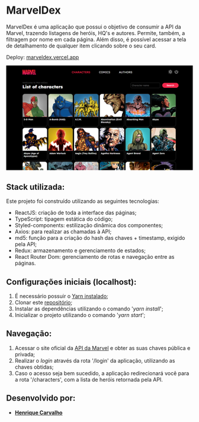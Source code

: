 # MarvelDex

MarvelDex é uma aplicação que possui o objetivo de consumir a API da Marvel, trazendo listagens de heróis, HQ's e autores. Permite, também, a filtragem por nome em cada página. Além disso, é possível acessar a tela de detalhamento de qualquer item clicando sobre o seu card.

Deploy: [marveldex.vercel.app](http://marveldex.vercel.app/)


![nav](./src/assets/images/screen_demo.png)



## Stack utilizada:

Este projeto foi construído utilizando as seguintes tecnologias:

- ReactJS: criação de toda a interface das páginas;
- TypeScript: tipagem estática do código;
- Styled-components: estilização dinâmica dos componentes;
- Axios: para realizar as chamadas à API;
- md5: função para a criação do hash das chaves + timestamp, exigido pela API;
- Redux: armazenamento e gerenciamento de estados;
- React Router Dom: gerenciamento de rotas e navegação entre as páginas.

## Configurações iniciais (localhost):

1. É necessário possuir o [Yarn instalado](https://classic.yarnpkg.com/en/docs/install/);
2. Clonar este [repositório](https://github.com/henriquescarv/marveldex);
3. Instalar as dependências utilizando o comando '_yarn install_';
4. Inicializar o projeto utilizando o comando '_yarn start_';

## Navegação:

1. Acessar o site oficial da [API da Marvel](https://developer.marvel.com/documentation/getting_started) e obter as suas chaves pública e privada;
2. Realizar o _login_ através da rota '/login' da aplicação, utilizando as chaves obtidas;
3. Caso o acesso seja bem sucedido, a aplicação redirecionará você para a rota '/characters', com a lista de heróis retornada pela API.




## Desenvolvido por:

- [**Henrique Carvalho**](https://github.com/henriquescarv)
